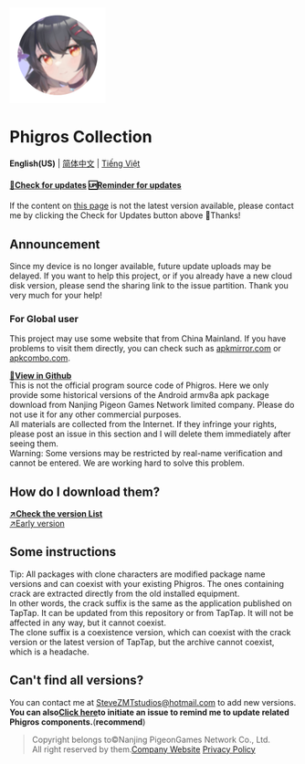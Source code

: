 ![New icon](icon.png "New Icon")
# Phigros Collection

**English(US)** | [简体中文](https://stevezmtstudios.github.io/Phigros-history/) | [Tiếng Việt](https://stevezmtstudios.github.io/Phigros-history/README_VN)

#### [**🔄Check for updates**](https://github.com/SteveZMTstudios/Phiros-history/issues)  [🆙Reminder for updates](https://github.com/SteveZMTstudios/Phigros-history/issues/new)

If the content on [this page](/ver_data/VersionList_3.x.md) is not the latest version available, please contact me by clicking the Check for Updates button above 🥳Thanks!

## Announcement
Since my device is no longer available, future update uploads may be delayed. If you want to help this project, or if you already have a new cloud disk version, please send the sharing link to the issue partition. Thank you very much for your help!
### For Global user
This project may use some website that from China Mainland. If you have problems to visit them directly, you can check such as [apkmirror.com](https://apkmirror.com) or [apkcombo.com](https://apkconbo.com).


[**🔗View in Github**](/ver_data/VersionList_3.x.md)<br>
This is not the official program source code of Phigros. Here we only provide some historical versions of the Android armv8a apk package download from Nanjing Pigeon Games Network limited company. Please do not use it for any other commercial purposes. <br>All materials are collected from the Internet. If they infringe your rights, please post an issue in this section and I will delete them immediately after seeing them.
<br>
Warning: Some versions may be restricted by real-name verification and cannot be entered. We are working hard to solve this problem.
<br>
## How do I download them?
[**↗️Check the version List**](/ver_data/VersionList_3.x.md)
<br>[↗️Early version](/ver_data/VersionList_2.x.md)
<br>
## Some instructions
Tip: All packages with clone characters are modified package name versions and can coexist with your existing Phigros. The ones containing crack are extracted directly from the old installed equipment. <br>
In other words, the crack suffix is the same as the application published on TapTap. It can be updated from this repository or from TapTap. It will not be affected in any way, but it cannot coexist. <br>
The clone suffix is a coexistence version, which can coexist with the crack version or the latest version of TapTap, but the archive cannot coexist, which is a headache.
<br>


## Can't find all versions? <br>
You can contact me at SteveZMTstudios@hotmail.com to add new versions. <br>
**You can also**[**Click here**](https://github.com/SteveZMTstudios/Phiros-history/issues)**to initiate an issue to remind me to update related Phigros components.**(**recommend**)
<br>
> Copyright belongs to&copy;Nanjing PigeonGames Network Co., Ltd. <br>All right reserved by them.[Company Website](https://pigeon-games.com/?utm_source=Phigros-history&utm_medium=OfficialWebsite&utm_campaign=Android) [Privacy Policy](https://pigeon-games.com/news/2)
